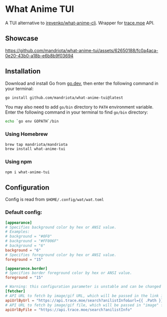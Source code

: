 # What Anime TUI
A TUI alternative to [irevenko/what-anime-cli](https://github.com/irevenko/what-anime-cli).
Wrapper for [trace.moe](https://trace.moe) API.

## Showcase
https://github.com/mandriota/what-anime-tui/assets/62650188/fc0a4aca-0e20-43b0-a18b-e6b8b9f03694

## Installation

Download and install Go from [go.dev](https://go.dev), then enter the following command in your terminal:
```sh
go install github.com/mandriota/what-anime-tui@latest
```

You may also need to add `go/bin` directory to `PATH` environment variable.
Enter the following command in your terminal to find `go/bin` directory:
```sh
echo `go env GOPATH`/bin
```

### Using Homebrew
```sh
brew tap mandriota/mandriota
brew install what-anime-tui
```

### Using npm
```sh
npm i what-anime-tui
```

## Configuration
Config is read from `$HOME/.config/wat/wat.toml`

### Default config:
```toml
[appearance]
# Specifies background color by hex or ANSI value.
# Examples:
# background = "#0F0"
# background = "#FF006F"
# background = "6"
background = "6"
# Specifies foreground color by hex or ANSI value.
foreground = "15"

[appearance.border]
# Specifies border foreground color by hex or ANSI value.
foreground = "15"

# Warning: this configuration parameter is unstable and can be changed at any moment
[fetcher]
# API URL to fetch by image/gif URL, which will be passed in the link in place of {{ .Path }}
apiUrlByUrl = "https://api.trace.moe/search?anilistInfo&url={{ .Path }}"
# API URL to fetch by image/gif file, which will be passed in "image" field in multipart
apiUrlByFile = "https://api.trace.moe/search?anilistInfo"
```
